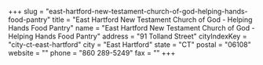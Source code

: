 +++
slug = "east-hartford-new-testament-church-of-god-helping-hands-food-pantry"
title = "East Hartford New Testament Church of God - Helping Hands Food Pantry"
name = "East Hartford New Testament Church of God - Helping Hands Food Pantry"
address = "91 Tolland Street"
cityIndexKey = "city-ct-east-hartford"
city = "East Hartford"
state = "CT"
postal = "06108"
website = ""
phone = "860 289-5249"
fax = ""
+++
